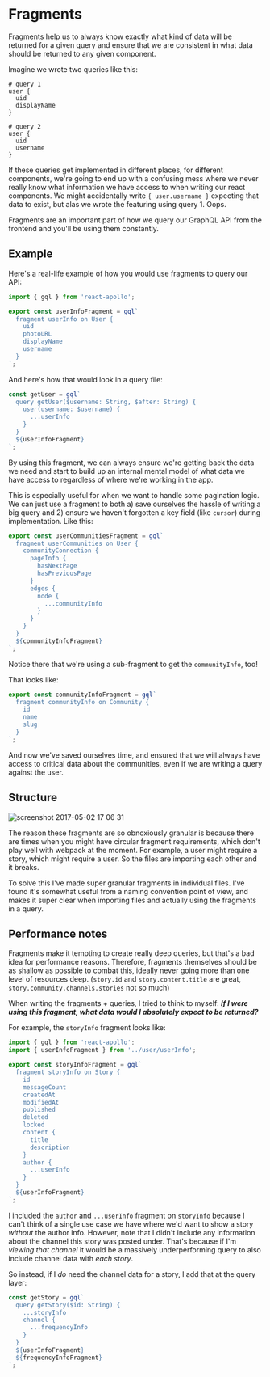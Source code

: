 # Fragments

Fragments help us to always know exactly what kind of data will be returned for a given query and ensure that we are consistent in what data should be returned to any given component.

Imagine we wrote two queries like this:

```
# query 1
user {
  uid
  displayName
}

# query 2
user {
  uid
  username
}
```

If these queries get implemented in different places, for different components, we're going to end up with a confusing mess where we never really know what information we have access to when writing our react components. We might accidentally write `{ user.username }` expecting that data to exist, but alas we wrote the featuring using query 1. Oops.

Fragments are an important part of how we query our GraphQL API from the frontend and you'll be using them constantly.

## Example

Here's a real-life example of how you would use fragments to query our API:

```js
import { gql } from 'react-apollo';

export const userInfoFragment = gql`
  fragment userInfo on User {
    uid
    photoURL
    displayName
    username
  }
`;
```

And here's how that would look in a query file:

```js
const getUser = gql`
  query getUser($username: String, $after: String) {
    user(username: $username) {
      ...userInfo
    }
  }
  ${userInfoFragment}
`;
```

By using this fragment, we can always ensure we're getting back the data we need and start to build up an internal mental model of what data we have access to regardless of where we're working in the app.

This is especially useful for when we want to handle some pagination logic. We can just use a fragment to both a) save ourselves the hassle of writing a big query and 2) ensure we haven't forgotten a key field (like `cursor`) during implementation. Like this:

```js
export const userCommunitiesFragment = gql`
  fragment userCommunities on User {
    communityConnection {
      pageInfo {
        hasNextPage
        hasPreviousPage
      }
      edges {
        node {
          ...communityInfo
        }
      }
    }
  }
  ${communityInfoFragment}
`;
```

Notice there that we're using a sub-fragment to get the `communityInfo`, too!

That looks like:

```js
export const communityInfoFragment = gql`
  fragment communityInfo on Community {
    id
    name
    slug
  }
`;
```

And now we've saved ourselves time, and ensured that we will always have access to critical data about the communities, even if we are writing a query against the user.

## Structure

![screenshot 2017-05-02 17 06 31](https://cloud.githubusercontent.com/assets/1923260/25644273/b6ac5daa-2f59-11e7-916d-2f985fff6237.png)

The reason these fragments are so obnoxiously granular is because there are times when you might have circular fragment requirements, which don't play well with webpack at the moment. For example, a user might require a story, which might require a user. So the files are importing each other and it breaks.

To solve this I've made super granular fragments in individual files. I've found it's somewhat useful from a naming convention point of view, and makes it super clear when importing files and actually using the fragments in a query.

## Performance notes

Fragments make it tempting to create really deep queries, but that's a bad idea for performance reasons. Therefore, fragments themselves should be as shallow as possible to combat this, ideally never going more than one level of resources deep. (`story.id` and `story.content.title` are great, `story.community.channels.stories` not so much)

When writing the fragments + queries, I tried to think to myself:
**_If I were using this fragment, what data would I absolutely expect to be returned?_**

For example, the `storyInfo` fragment looks like:

```js
import { gql } from 'react-apollo';
import { userInfoFragment } from '../user/userInfo';

export const storyInfoFragment = gql`
  fragment storyInfo on Story {
    id
    messageCount
    createdAt
    modifiedAt
    published
    deleted
    locked
    content {
      title
      description
    }
    author {
      ...userInfo
    }
  }
  ${userInfoFragment}
`;
```

I included the `author` and `...userInfo` fragment on `storyInfo` because I can't think of a single use case we have where we'd want to show a story _without_ the author info. However, note that I didn't include any information about the channel this story was posted under. That's because if I'm _viewing that channel_ it would be a massively underperforming query to also include channel data with _each story_.

So instead, if I _do_ need the channel data for a story, I add that at the query layer:

```js
const getStory = gql`
  query getStory($id: String) {
    ...storyInfo
    channel {
      ...frequencyInfo
    }
  }
  ${userInfoFragment}
  ${frequencyInfoFragment}
`;
```
